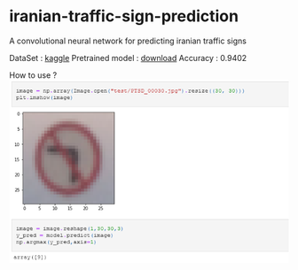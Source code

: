 # iranian-traffic-sign-prediction
A convolutional neural network for predicting iranian traffic signs

DataSet : [kaggle](https://www.kaggle.com/datasets/saraparsaseresht/persian-traffic-sign-dataset-ptsd)
Pretrained model : [download](https://drive.google.com/file/d/1qYVD_8kQnZ2vSo1o2kznZldAK4m51AlA/view?usp=sharing)
Accuracy : 0.9402

How to use ?
![use](use.PNG)
